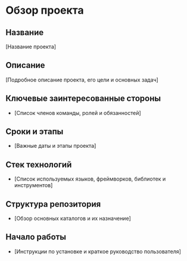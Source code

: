 # Обзор проекта

## Название
[Название проекта]

## Описание
[Подробное описание проекта, его цели и основных задач]

## Ключевые заинтересованные стороны
- [Список членов команды, ролей и обязанностей]

## Сроки и этапы
- [Важные даты и этапы проекта]

## Стек технологий
- [Список используемых языков, фреймворков, библиотек и инструментов]

## Структура репозитория
- [Обзор основных каталогов и их назначение]

## Начало работы
- [Инструкции по установке и краткое руководство пользователя]
